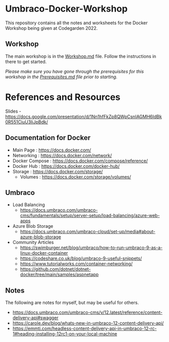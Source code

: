 # Umbraco-Docker-Workshop

This repository contains all the notes and worksheets for the Docker Workshop being given at Codegarden 2022.

## Workshop

The main workshop is in the [Workshop.md](Workshop.md) file. Follow the instructions in there to get started.

*Please make sure you have gone through the prerequisites for this workshop in the [Prerequisites.md](Prerequisites.md) file prior to starting.*


# References and Resources
Slides - https://docs.google.com/presentation/d/1Nn1hfFkZp8QWpCsnIAGMH6IdBk0R551CiuU3IiJpBdk/

## Documentation for Docker

- Main Page : https://docs.docker.com/
- Networking : https://docs.docker.com/network/
- Docker Compose : https://docs.docker.com/compose/reference/
- Docker Hub : https://docs.docker.com/docker-hub/
- Storage : https://docs.docker.com/storage/
    - Volumes : https://docs.docker.com/storage/volumes/

## Umbraco

- Load Balancing
    - https://docs.umbraco.com/umbraco-cms/fundamentals/setup/server-setup/load-balancing/azure-web-apps
- Azure Blob Storage 
    - https://docs.umbraco.com/umbraco-cloud/set-up/media#about-azure-blob-storage
- Community Articles
    - https://swimburger.net/blog/umbraco/how-to-run-umbraco-9-as-a-linux-docker-container
    - https://codeshare.co.uk/blog/umbraco-9-useful-snippets/    
    - https://www.tutorialworks.com/container-networking/
    - https://github.com/dotnet/dotnet-docker/tree/main/samples/aspnetapp


## Notes

The following are notes for myself, but may be useful for others.

- https://docs.umbraco.com/umbraco-cms/v/12.latest/reference/content-delivery-api#swagger
- https://carole.dev/blog/whats-new-in-umbraco-12-content-delivery-api/
- https://emmti.com/headless-content-delivery-api-in-umbraco-12-rc-1#heading-installing-12rc1-on-your-local-machine